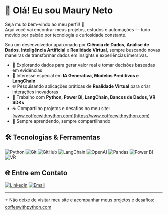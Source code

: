 # 👋 Olá! Eu sou **Maury Neto**

Seja muito bem-vindo ao meu perfil! 🚀  
Aqui você vai encontrar meus projetos, estudos e automações — tudo movido por paixão por tecnologia e curiosidade constante.  

Sou um desenvolvedor apaixonado por **Ciência de Dados**, **Análise de Dados**, **Inteligência Artificial** e **Realidade Virtual**, sempre buscando novas maneiras de transformar dados em insights e experiências imersivas.

- 🔎 Explorando dados para gerar valor real e tomar decisões baseadas em evidências
- 🤖 Interesse especial em **IA Generativa, Modelos Preditivos e LangChain**
- 🌐 Pesquisando aplicações práticas de **Realidade Virtual** para criar interações inovadoras
- 🐍 Trabalho com **Python, Power BI, LangChain, Bancos de Dados, VR SDKs**
- ☕ Compartilho projetos e desafios no meu site: [www.coffeewithpython.com](https://www.coffeewithpython.com)
- 💬 Sempre aprendendo, sempre compartilhando

## 🛠️ Tecnologias & Ferramentas

![Python](https://img.shields.io/badge/-Python-05122A?style=flat&logo=python)
![Git](https://img.shields.io/badge/-Git-05122A?style=flat&logo=git)
![GitHub](https://img.shields.io/badge/-GitHub-05122A?style=flat&logo=github)
![LangChain](https://img.shields.io/badge/-LangChain-05122A?style=flat&logo=chainlink)
![OpenAI](https://img.shields.io/badge/-IA-05122A?style=flat&logo=openai)
![Pandas](https://img.shields.io/badge/-Pandas-05122A?style=flat&logo=pandas)
![Power BI](https://img.shields.io/badge/-PowerBI-05122A?style=flat&logo=powerbi)
![VR](https://img.shields.io/badge/-VR-05122A?style=flat&logo=oculus)

## 🌐 Entre em Contato

[![LinkedIn](https://img.shields.io/badge/LinkedIn-blue?style=flat-square&logo=linkedin&logoColor=white)](https://www.linkedin.com/in/mauryneto/)
[![Email](https://img.shields.io/badge/Email-D14836?style=flat-square&logo=gmail&logoColor=white)](mailto:mauryneto010@gmail.com)

---

⭐ Não deixe de visitar meu site e acompanhar meus projetos e desafios: [coffeewithpython.com](https://www.coffeewithpython.com)
